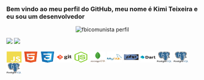 
### Bem vindo ao meu perfil do GitHub, meu nome é Kimi Teixeira e eu sou um desenvolvedor 

<div>
 <p align="center"> <img src="https://komarev.com/ghpvc/?username=fbicomunista" alt="fbicomunista perfil" /> 
 </div>


   
 <div>
  <img height="180em" src="https://github-readme-stats.vercel.app/api?username=fbicomunista&show_icons=true&theme=onedark&include_all_commits=true&count_private=true"/>
  <img height="180em" src="https://github-readme-stats.vercel.app/api/top-langs/?username=fbicomunista&layout=compact&langs_count=7&theme=dracula"/>
</div>

<div style="display: inline_block"><br>
  <img align="center" alt="fbicomunista-Js" height="30" width="40" src="https://raw.githubusercontent.com/devicons/devicon/master/icons/javascript/javascript-plain.svg">
  <img align="center" alt="fbicomunista-HTML" height="30" width="40" src="https://raw.githubusercontent.com/devicons/devicon/master/icons/html5/html5-original.svg">
  <img align="center" alt="fbicomunista-CSS" height="30" width="40" src="https://raw.githubusercontent.com/devicons/devicon/master/icons/css3/css3-original.svg">
  <img align="center" alt="bootstap" height="30" width="40" src="https://github.com/devicons/devicon/blob/master/icons/git/git-original-wordmark.svg">
  <img align="center" alt=" " height="30" width="40" src="https://github.com/devicons/devicon/blob/master/icons/nodejs/nodejs-original.svg">
  <img align="center" alt=" " height="30" width="40" src="https://github.com/devicons/devicon/blob/master/icons/mongodb/mongodb-original-wordmark.svg">
 <img align="center" alt=" " height="30" width="40" src="https://github.com/devicons/devicon/blob/master/icons/mysql/mysql-original-wordmark.svg">
 <img align="center" alt=" " height="30" width="40" src="https://github.com/devicons/devicon/blob/master/icons/php/php-original.svg">
 <img align="center" alt=" " height="30" width="40" src="https://github.com/devicons/devicon/blob/master/icons/dart/dart-original-wordmark.svg">
 <img align="center" alt=" " height="30" width="40" src="https://github.com/devicons/devicon/blob/master/icons/postgresql/postgresql-original-wordmark.svg">
  <img align="center" alt=" " height="30" width="40" src="https://github.com/devicons/devicon/blob/master/icons/postgresql/postgresql-original-wordmark.svg">
 <img align="center" alt=" " height="30" width="40" src="https://github.com/devicons/devicon/blob/master/icons/postgresql/postgresql-original-wordmark.svg">
 
 </div>

